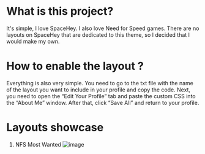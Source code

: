 # What is this project?
It's simple, I love SpaceHey. I also love Need for Speed games. There are no layouts on SpaceHey that are dedicated to this theme, so I decided that I would make my own.


# How to enable the layout ?
Everything is also very simple. You need to go to the txt file with the name of the layout you want to include in your profile and copy the code. Next, you need to open the “Edit Your Profile” tab and paste the custom CSS into the “About Me” window. After that, click “Save All” and return to your profile.


# Layouts showcase

1. NFS Most Wanted
![image](https://github.com/user-attachments/assets/ca1ef285-bedb-4ca9-b1fb-a04045bf2bf8)


